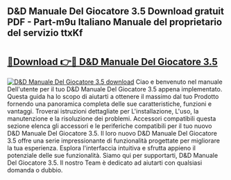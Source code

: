 ## D&D Manuale Del Giocatore 3.5 Download gratuit PDF - Part-m9u Italiano Manuale del proprietario del servizio ttxKf

# <h2><a href="http://dffui7w.blite.top/?on=D%26D+Manuale+Del+Giocatore+3.5">🔗Download 👉🔴 D&D Manuale Del Giocatore 3.5</a></h2>

[![D&D Manuale Del Giocatore 3.5 download](https://i.imgur.com/lujVjoI.png)](http://dffui7w.blite.top/?on=D%26D+Manuale+Del+Giocatore+3.5)
Ciao e benvenuto nel manuale Dell'utente per il tuo D&D Manuale Del Giocatore 3.5 appena implementato. Questa guida ha lo scopo di aiutarti a ottenere il massimo dal tuo Prodotto fornendo una panoramica completa delle sue caratteristiche, funzioni e vantaggi. Troverai istruzioni dettagliate per L'installazione, L'uso, la manutenzione e la risoluzione dei problemi. Accessori compatibili questa sezione elenca gli accessori e le periferiche compatibili per il tuo nuovo D&D Manuale Del Giocatore 3.5. Il loro nuovo D&D Manuale Del Giocatore 3.5 offre una serie impressionante di funzionalità progettate per migliorare la tua esperienza. Esplora l'interfaccia intuitiva e sfrutta appieno il potenziale delle sue funzionalità. Siamo qui per supportarti, D&D Manuale Del Giocatore 3.5. Il nostro Team è dedicato ad aiutarti con qualsiasi domanda o dubbio.
